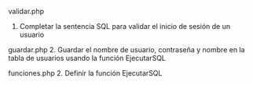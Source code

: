 validar.php
1. Completar la sentencia SQL para validar el inicio de sesión de un usuario

guardar.php
2. Guardar el nombre de usuario, contraseña y nombre en la tabla de usuarios usando la función EjecutarSQL

funciones.php
2. Definir la función EjecutarSQL 
